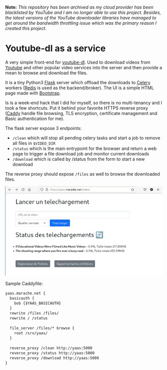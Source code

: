**Note:** *This repository has been archived as my cloud provider has been blacklisted by YouTube and I am no longer able to use this project. Besides, the latest versions of the YouTube downloader libraries have managed to get around the bandwidth throttling issue which was the primary reason I created this project.*

# Youtube-dl as a service

A very simple front-end for [youtube-dl](https://youtube-dl.org/). Used to download videos from [Youtube](https://www.youtube.com/) and other popular video services into the server and then provide a mean to browse and download the files.

It is a tiny Python3 [Flask](https://flask.palletsprojects.com/en/2.0.x/) server which offload the downloads to [Celery](https://docs.celeryproject.org/en/stable/index.html) workers ([Redis](https://redis.io/) is used as the backend/broker). The UI is a simple HTML page made with [Bootstrap](https://getbootstrap.com/).

Is is a week-end hack that I did for myself, so there is no multi-tenancy and I took a few shortcuts. Put it behind your favorite
HTTPS reverse proxy ([Caddy](https://caddyserver.com/) handle file browsing, TLS encryption, certificate management and Basic authentication for me).

The flask server expose 3 endpoints:
- `/clean` which will stop all pending celery tasks and start a job to remove all files in `$VIDEO_DIR`
- `/status` which is the main entrypoint for the browser and return a web page to trigger a file download job and monitor current downloads
- `/download` which is called by /status from the form to start a new download

The reverse proxy should expose `/files` as well to browse the downloaded files.

![Screenshot of the project](images/yaas.png)

Sample Caddyfile:

```
yaas.marache.net {
  basicauth {
    bob {$YAAS_BASICAUTH}
  }
  rewrite /files /files/
  rewrite / /status

  file_server /files/* browse {
    root /srv/yaas/
  }

  reverse_proxy /clean http://yaas:5000
  reverse_proxy /status http://yaas:5000
  reverse_proxy /download http://yaas:5000
}
```
